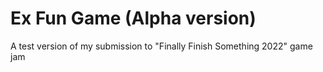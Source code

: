# Ex Fun Game (Alpha version)
A test version of my submission to "Finally Finish Something 2022" game jam
